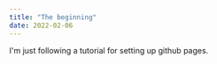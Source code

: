 ```yaml
---
title: "The beginning"
date: 2022-02-06
---
```


I'm just following a tutorial for setting up github pages.
